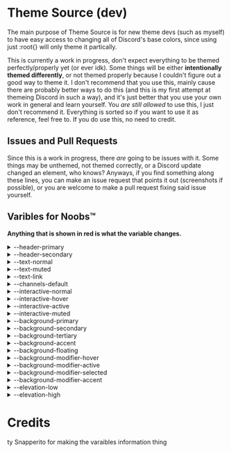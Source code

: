 # Theme Source (dev)
The main purpose of Theme Source is for new theme devs (such as myself) to have easy access to changing all of Discord's base colors, since using just :root{} will only theme it partically.

This is currently a work in progress, don't expect everything to be themed perfectly/properly yet (or ever idk). Some things will be either **intentionally themed differently**, or not themed properly because I couldn't figure out a good way to theme it. I don't recommend that you use this, mainly cause there are probably better ways to do this (and this is my first attempt at themeing Discord in such a way), and it's just better that you use your own work in general and learn yourself. You *are still allowed* to use this, I just don't recommend it. Everything is sorted so if you want to use it as reference, feel free to. If you do use this, no need to credit.


## Issues and Pull Requests
Since this is a work in progress, there *are* going to be issues with it. Some things may be unthemed, not themed correctly, or a Discord update changed an element, who knows? Anyways, if you find something along these lines, you can make an issue request that points it out (screenshots if possible), or you are welcome to make a pull request fixing said issue yourself.


## Varibles for Noobs™️
**Anything that is shown in red is what the variable changes.**


<details>
  <summary>--header-primary</summary>
Primary header text (basically most visible header text).

![](https://media.discordapp.net/attachments/761659752446689280/767957753674203146/unknown.png?width=1120&height=630)
![](https://media.discordapp.net/attachments/761659752446689280/767957832342437918/unknown.png?width=1120&height=630)
</details>


<details>
  <summary>--header-secondary</summary>
Text that is usually under --header-primary.

![](https://media.discordapp.net/attachments/761659752446689280/767958009032212500/unknown.png?width=1120&height=630)
![](https://media.discordapp.net/attachments/761659752446689280/767958062215987200/unknown.png?width=1120&height=630)
</details>


<details>
  <summary>--text-normal</summary>
Basic text elements, such as messages as well as other things.

![](https://media.discordapp.net/attachments/761659752446689280/767958461110550528/unknown.png?width=1120&height=630)
![](https://media.discordapp.net/attachments/761659752446689280/767958568627732490/unknown.png?width=1120&height=630)
</details>


<details>
  <summary>--text-muted</summary>
Text areas that are defaulted to a "muted color", usually appears in text fields.

![](https://media.discordapp.net/attachments/761659752446689280/767958862174355466/unknown.png?width=1121&height=629)
</details>


<details>
  <summary>--text-link</summary>
Links and hyperlinks.

![](https://media.discordapp.net/attachments/761659752446689280/767959535691235409/unknown.png?width=1121&height=629)
</details>


<details>
  <summary>--channels-default</summary>
Category headers.

![](https://media.discordapp.net/attachments/761659752446689280/767959748514414632/unknown.png?width=1120&height=630)
![](https://media.discordapp.net/attachments/761659752446689280/767959815418675220/unknown.png?width=1120&height=630)
</details>


<details>
  <summary>--interactive-normal</summary>
Items that can be active (that aren't already active)

![](https://media.discordapp.net/attachments/761659752446689280/767960326868041728/unknown.png?width=1120&height=630)
</details>


<details>
  <summary>--interactive-hover</summary>
Anything that is currently being hovered over.

![](https://media.discordapp.net/attachments/761659752446689280/767960844050497576/unknown.png?width=215&height=630)
</details>


<details>
  <summary>--interactive-active</summary>
Anything that is currently active (selected/clicked on).

![](https://media.discordapp.net/attachments/761659752446689280/767961120072925205/unknown.png?width=1120&height=630)
</details>


<details>
  <summary>--interactive-muted</summary>
Anything that is muted and can be interacted with.

![](https://media.discordapp.net/attachments/761659752446689280/767962218033184768/unknown.png?width=1124&height=630)
</details>


<details>
  <summary>--background-primary</summary>
ned fixies
</details>


<details>
  <summary>--background-secondary</summary>
Anything that uses --background-secondary (refer to image for best example).

![](https://media.discordapp.net/attachments/761659752446689280/767963085079314462/unknown.png?width=1105&height=630)
</details>


<details>
  <summary>--background-tertiary</summary>
Anything that uses --background-tertiary (refer to image for best example).

![](https://media.discordapp.net/attachments/761659752446689280/767963402889854976/unknown.png?width=1120&height=630)
</details>


<details>
  <summary>--background-accent</summary>
Accent color, idk how to explain this one.

![](https://media.discordapp.net/attachments/761659752446689280/767963971864887306/unknown.png)
</details>


<details>
  <summary>--background-floating</summary>
The color for all floating related elements.

![](https://media.discordapp.net/attachments/761659752446689280/767964336995303424/unknown.png)
![](https://media.discordapp.net/attachments/761659752446689280/767964458470866954/unknown.png)
</details>


<details>
  <summary>--background-modifier-hover</summary>
Hovering on something selectable.

![](https://snapper.is-a-virg.in/3g23q1.gif)
</details>


<details>
  <summary>--background-modifier-active</summary>
Items that are hovered but differnet.

![](https://media.discordapp.net/attachments/761659752446689280/767965907581927434/unknown.png?width=1120&height=630)
</details>


<details>
  <summary>--background-modifier-selected</summary>
Items that are selected/active but differnet.

![](https://media.discordapp.net/attachments/761659752446689280/767966285694369792/unknown.png?width=1121&height=629)
</details>


<details>
  <summary>--background-modifier-accent</summary>
Separators (aka the lines that appear separating things).

![](https://media.discordapp.net/attachments/761659752446689280/767966654046011443/unknown.png?width=1120&height=630)
![](https://media.discordapp.net/attachments/761659752446689280/767966707087835186/unknown.png?width=1120&height=630)
</details>


<details>
  <summary>--elevation-low</summary>
Changes **this** line, supposed to be coded as 

```css
--elevation-low: 0 1px 0 rgba(4, 4, 5, 0.2), 0 1.5px 0 rgba(6, 6, 7, 0.05), 0 2px 0 rgba(4, 4, 5, 0.05); /* replace colors */
```

![](https://media.discordapp.net/attachments/761659752446689280/767967924379320331/unknown.png?width=1120&height=630)
</details>


<details>
  <summary>--elevation-high</summary>
The drop shadow that appears behind certain modals.

![](https://media.discordapp.net/attachments/761659752446689280/767968776049393704/unknown.png?width=1120&height=630)
</details>

# Credits
ty Snapperito for making the varaibles information thing
